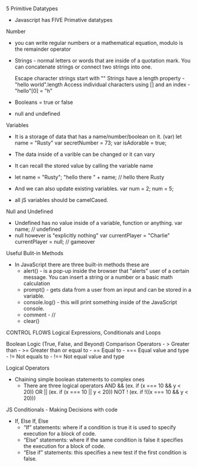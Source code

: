 5 Primitive Datatypes

- Javascript has FIVE Primative datatypes

Number

- you can write regular numbers or a mathematical equation, modulo is the remainder operator
- Strings - normal letters or words that are inside of a quotation mark. You can concatenate strings or connect two strings into one.

  Escape character strings start with "\"
  Strings have a length property - "hello world".length
  Access individual characters using [] and an index - "hello"[0] = "h"

- Booleans = true or false
- null and undefined

Variables

- It is a storage of data that has a name/number/boolean on it.
  (var) let name = "Rusty"
  var secretNumber = 73;
  var isAdorable = true;

- The data inside of a varible can be changed or it can vary

- It can recall the stored value by calling the variable name
- let name = "Rusty";
  "hello there " + name; // hello there Rusty
- And we can also update existing variables.
  var num = 2;
  num = 5;
- all jS variables should be camelCased.

Null and Undefined

- Undefined has no value inside of a variable, function or anything.
  var name; // undefined
- null however is "explicitly nothing"
  var currentPlayer = "Charlie"
  currentPlayer = null; // gameover

Useful Bulit-in Methods

- In JavaScript there are three built-in methods these are
  - alert() - is a pop-up inside the browser that "alerts" user of a certain message. You can insert a string or a number or a basic math calculation
  - prompt() - gets data from a user from an input and can be stored in a variable.
  - console.log() - this will print something inside of the JavaScript console.
  - comment - //
  - clear()

CONTROL FLOWS
Logical Expressions, Conditionals and Loops

Boolean Logic (True, False, and Beyond)
Comparison Operators - > Greater than - >= Greater than or equal to - == Equal to - === Equal value and type - != Not equals to - !== Not equal value and type

Logical Operators

- Chaining simple boolean statements to complex ones
  - There are three logical operators
    AND && (ex. if (x === 10 && y < 20))
    OR || (ex. if (x === 10 || y < 20))
    NOT ! (ex. if !((x === 10 && y < 20)))

JS Conditionals - Making Decisions with code

- If, Else If, Else
  - “If” statements: where if a condition is true it is used to specify execution for a block of code.
  - “Else” statements: where if the same condition is false it specifies the execution for a block of code.
  - “Else if” statements: this specifies a new test if the first condition is false.
